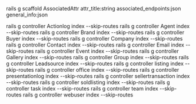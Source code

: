 rails g scaffold AssociatedAttr attr_title:string associated_endpoints:json general_info:json

rails g controller Actionlog index --skip-routes
rails g controller Agent index --skip-routes
rails g controller Brand index --skip-routes
rails g controller Buyer index --skip-routes
rails g controller Company index --skip-routes
rails g controller Contact index --skip-routes
rails g controller Email index --skip-routes
rails g controller Event index --skip-routes
rails g controller Gallery index --skip-routes
rails g controller Group index --skip-routes
rails g controller Leadsource index --skip-routes
rails g controller listing index --skip-routes
rails g controller office index --skip-routes
rails g controller presentationlog index --skip-routes
rails g controller sellertransaction index --skip-routes
rails g controller soldlisting index --skip-routes
rails g controller task index --skip-routes
rails g controller team index --skip-routes
rails g controller webuser index --skip-routes
